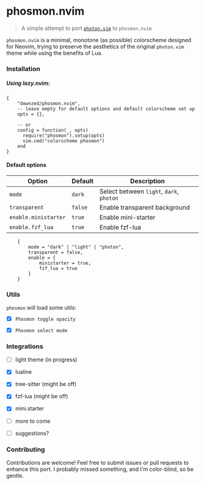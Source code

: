 # phosmon.nvim
> A simple attempt to port [`photon.vim`](https://github.com/axvr/photon.vim) to `phosmon.nvim`

`phosmon.nvim` is a minimal, monotone (as possible) colorscheme designed for Neovim, trying to preserve the aesthetics of the original `photon.vim` theme while using the benefits of Lua.

### Installation
##### Using lazy.nvim:
```
{
    "downzed/phosmon.nvim",
    -- leave empty for default options and default colorscheme set up
    opts = {},

    -- or
    config = function(_, opts)
      require("phosmon").setup(opts)
      vim.cmd("colorscheme phosmon")
    end
}
```


#### Default options
| Option | Default | Description |
| --- | --- | --- |
| `mode` | `dark` | Select between `light`, `dark`, `photon` |
| `transparent` | `false` | Enable transparent background |
| `enable.ministarter` | `true` | Enable mini-starter |
| `enable.fzf_lua` | `true` | Enable fzf-lua |

```
    {
        mode = "dark" | "light" | "photon",
        transparent = false,
        enable = {
            ministarter = true,
            fzf_lua = true
        }
    }
```
### Utils
`phosmon` will load some utils:
- [x] `Phosmon toggle opacity`
- [x] `Phosmon select mode`


### Integrations
- [ ] light theme (in progress)
- [x] lualine
- [x] tree-sitter (might be off)
- [x] fzf-lua (might be off)
- [x] mini.starter
- [ ] more to come
- [ ] suggestions?


### Contributing
Contributions are welcome! Feel free to submit issues or pull requests to enhance this port.
I probably missed something, and I'm color-blind, so be gentle.

